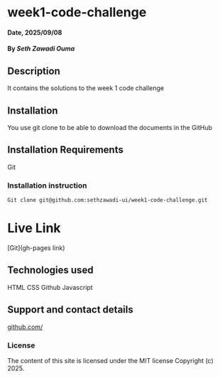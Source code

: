 # week1-code-challenge

#### Date, 2025/09/08

#### By *Seth Zawadi Ouma*

## Description
It contains the solutions to the week 1 code challenge

## Installation
You use git clone to be able to download the documents in the GitHub

## Installation Requirements
Git

### Installation instruction
```
Git clone git@github.com:sethzawadi-ui/week1-code-challenge.git

```

# Live Link
[Git](gh-pages link)

## Technologies used
HTML
CSS
Github
Javascript

## Support and contact details
[github.com/](https://github.com/sethzawadi-ui)

### License
The content of this site is licensed under the MIT license
Copyright (c) 2025.

